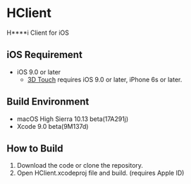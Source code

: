 # HClient
H****i Client for iOS

## iOS Requirement
* iOS 9.0 or later
  * [3D Touch](https://developer.apple.com/library/content/documentation/UserExperience/Conceptual/Adopting3DTouchOniPhone/) requires iOS 9.0 or later, iPhone 6s or later.

## Build Environment
* macOS High Sierra 10.13 beta(17A291j)
* Xcode 9.0 beta(9M137d)

## How to Build
1. Download the code or clone the repository.
2. Open HClient.xcodeproj file and build. (requires Apple ID)
